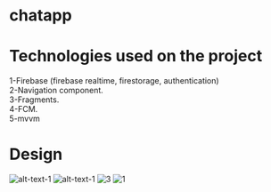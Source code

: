 # chatapp
# Technologies used on the project
1-Firebase (firebase realtime, firestorage, authentication)\
2-Navigation component.\
3-Fragments.\
4-FCM.\
5-mvvm
# Design
 ![alt-text-1]("https://user-images.githubusercontent.com/67799939/189491599-a8066868-b602-424c-af86-fd94b38dd490.jpg)
 ![alt-text-1](https://user-images.githubusercontent.com/67799939/189491613-8854ebc4-d93f-4232-8e72-bd03000e40de.jpg)
![3](https://user-images.githubusercontent.com/67799939/189491914-2b134f03-37db-488c-8812-7b39e48749a9.jpg)
![1](https://user-images.githubusercontent.com/67799939/189491632-f2ded065-eacc-4578-b8e8-7e22249cf3b4.jpg)

